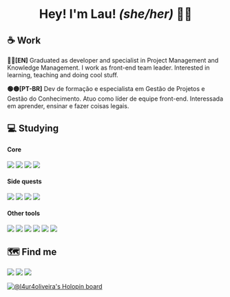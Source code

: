 <h1 align="center">Hey! I'm Lau! <i>(she/her)</i> 🏳️‍🌈</h1>

## :coffee: Work

**🔵🔴[EN]** Graduated as developer and specialist in Project Management and Knowledge Management. I work as front-end team leader. Interested in learning, teaching and doing cool stuff.

**🟢🟡[PT-BR]** Dev de formação e especialista em Gestão de Projetos e Gestão do Conhecimento. Atuo como líder de equipe front-end. Interessada em aprender, ensinar e fazer coisas legais.

## :computer: Studying

#### Core
<img src="https://img.shields.io/badge/HTML5-white?style=for-the-badge&logo=html5"> <img src="https://img.shields.io/badge/CSS3-white?style=for-the-badge&logo=css3&logoColor=blue"> <img src="https://img.shields.io/badge/Javascript-white?style=for-the-badge&logo=javascript"> <img src="https://img.shields.io/badge/Node.JS-white?style=for-the-badge&logo=node.js">

#### Side quests
<img src="https://img.shields.io/badge/React-white?style=for-the-badge&logo=react"> <img src="https://img.shields.io/badge/Tailwind-white?style=for-the-badge&logo=tailwindcss"> <img src="https://img.shields.io/badge/Next.js-white?style=for-the-badge&logo=nextdotjs&logoColor=black"> <img src="https://img.shields.io/badge/Astro-white?style=for-the-badge&logo=astro">

#### Other tools
<img src="https://img.shields.io/badge/Figma-white?style=for-the-badge&logo=figma"> <img src="https://img.shields.io/badge/Git-white?style=for-the-badge&logo=git"> <img src="https://img.shields.io/badge/Gemini-white?style=for-the-badge&logo=googlegemini"> <img src="https://img.shields.io/badge/Copilot-white?style=for-the-badge&logo=githubcopilot&logoColor=gray"> <img src="https://img.shields.io/badge/Jira-white?style=for-the-badge&logo=jira&logoColor=blue"> <img src="https://img.shields.io/badge/Notion-white?style=for-the-badge&logo=notion&logoColor=black">

## :world_map: Find me

[<img src="https://img.shields.io/badge/LinkedIn-blue?style=for-the-badge&logo=linkedin">](https://www.linkedin.com/in/l4ur4oliveira/)
[<img src="https://img.shields.io/badge/Gmail-red?style=for-the-badge&logo=Gmail&logoColor=white">](mailto:l4ur4.88@gmail.com)
[<img src="https://img.shields.io/badge/Dev.to-black?style=for-the-badge&logo=dev.to">](https://dev.to/l4ur4oliveira)

[![@l4ur4oliveira's Holopin board](https://holopin.me/l4ur4oliveira)](https://holopin.io/@l4ur4oliveira)

